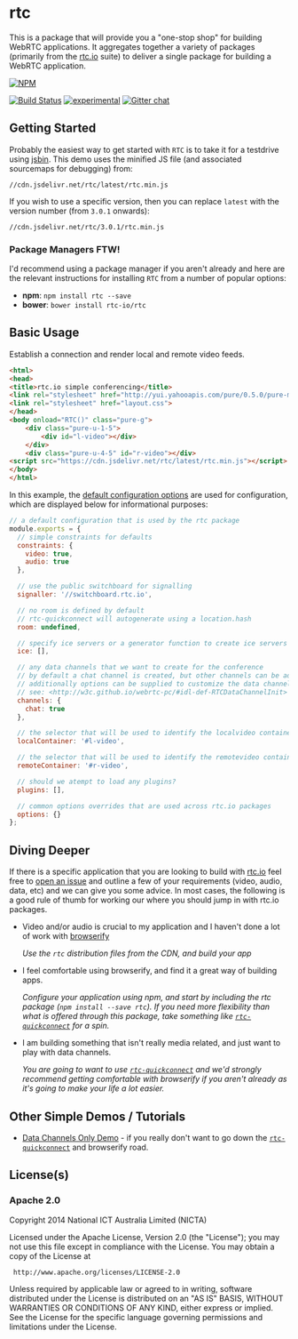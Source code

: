 # rtc

This is a package that will provide you a "one-stop shop" for building WebRTC applications.  It aggregates together a variety of packages (primarily from the [rtc.io](https://github.com/rtc-io) suite) to deliver a single package for building a WebRTC application.

[![NPM](https://nodei.co/npm/rtc.png)](https://nodei.co/npm/rtc/)

[![Build Status](https://img.shields.io/travis/rtc-io/rtc.svg?branch=master)](https://travis-ci.org/rtc-io/rtc)
[![experimental](https://img.shields.io/badge/stability-experimental-red.svg)](https://github.com/dominictarr/stability#experimental)
[![Gitter chat](https://badges.gitter.im/rtc-io/discuss.png)](https://gitter.im/rtc-io/discuss)

## Getting Started

Probably the easiest way to get started with `RTC` is to take it for a testdrive using [jsbin](http://jsbin.com/dahuka/edit?html,css,js,output). This demo uses the minified JS file (and associated sourcemaps for debugging) from:

`//cdn.jsdelivr.net/rtc/latest/rtc.min.js`

If you wish to use a specific version, then you can replace `latest` with the version number (from `3.0.1` onwards):

`//cdn.jsdelivr.net/rtc/3.0.1/rtc.min.js`

### Package Managers FTW!

I'd recommend using a package manager if you aren't already and here are the relevant instructions for installing `RTC` from a number of popular options:

- __npm__: `npm install rtc --save`
- __bower__: `bower install rtc-io/rtc`

## Basic Usage

Establish a connection and render local and remote video feeds.

```html
<html>
<head>
<title>rtc.io simple conferencing</title>
<link rel="stylesheet" href="http://yui.yahooapis.com/pure/0.5.0/pure-min.css">
<link rel="stylesheet" href="layout.css">
</head>
<body onload="RTC()" class="pure-g">
    <div class="pure-u-1-5">
        <div id="l-video"></div>
    </div>
    <div class="pure-u-4-5" id="r-video"></div>
<script src="https://cdn.jsdelivr.net/rtc/latest/rtc.min.js"></script>
</body>
</html>
```

In this example, the [default configuration options](defaultconfig.js) are used for configuration, which are displayed below for informational purposes:

```js
// a default configuration that is used by the rtc package
module.exports = {
  // simple constraints for defaults
  constraints: {
    video: true,
    audio: true
  },

  // use the public switchboard for signalling
  signaller: '//switchboard.rtc.io',

  // no room is defined by default
  // rtc-quickconnect will autogenerate using a location.hash
  room: undefined,

  // specify ice servers or a generator function to create ice servers
  ice: [],

  // any data channels that we want to create for the conference
  // by default a chat channel is created, but other channels can be added also
  // additionally options can be supplied to customize the data channel config
  // see: <http://w3c.github.io/webrtc-pc/#idl-def-RTCDataChannelInit>
  channels: {
    chat: true
  },

  // the selector that will be used to identify the localvideo container
  localContainer: '#l-video',

  // the selector that will be used to identify the remotevideo container
  remoteContainer: '#r-video',

  // should we atempt to load any plugins?
  plugins: [],

  // common options overrides that are used across rtc.io packages
  options: {}
};
```

## Diving Deeper

If there is a specific application that you are looking to build with [rtc.io](http://rtc.io/) feel free to [open an issue](https://github.com/rtc-io/rtc/issues/new) and outline a few of your requirements (video, audio, data, etc) and we can give you some advice.  In most cases, the following is a good rule of thumb for working our where you should jump in with rtc.io packages.

- Video and/or audio is crucial to my application and I haven't done a lot of work with [browserify](http://browserify.org)

  _Use the `rtc` distribution files from the CDN, and build your app_

- I feel comfortable using browserify, and find it a great way of building apps.

  _Configure your application using npm, and start by including the rtc package (`npm install --save rtc`).  If you need more flexibility than what is offered through this package, take something like [`rtc-quickconnect`](https://github.com/rtc-io/rtc-quickconnect) for a spin._

- I am building something that isn't really media related, and just want to play with data channels.

  _You are going to want to use [`rtc-quickconnect`](https://github.com/rtc-io/rtc-quickconnect) and we'd strongly recommend getting comfortable with browserify if you aren't already as it's going to make your life a lot easier._


## Other Simple Demos / Tutorials

- [Data Channels Only Demo](http://jsbin.com/rimexe/edit?html,js,output) - if you really don't want to go down the [`rtc-quickconnect`](https://github.com/rtc-io/rtc-quickconnect) and browserify road.


## License(s)

### Apache 2.0

Copyright 2014 National ICT Australia Limited (NICTA)

   Licensed under the Apache License, Version 2.0 (the "License");
   you may not use this file except in compliance with the License.
   You may obtain a copy of the License at

     http://www.apache.org/licenses/LICENSE-2.0

   Unless required by applicable law or agreed to in writing, software
   distributed under the License is distributed on an "AS IS" BASIS,
   WITHOUT WARRANTIES OR CONDITIONS OF ANY KIND, either express or implied.
   See the License for the specific language governing permissions and
   limitations under the License.
